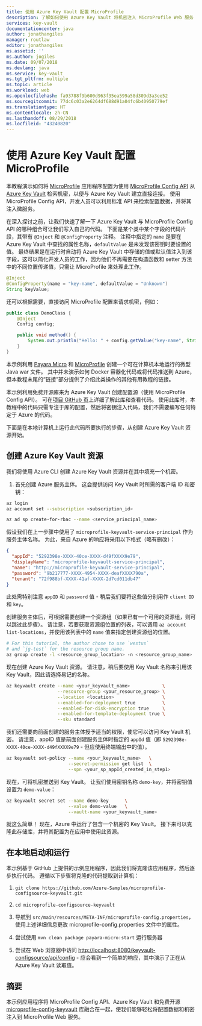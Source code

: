 ```yaml
---
title: 使用 Azure Key Vault 配置 MicroProfile
description: 了解如何使用 Azure Key Vault 将机密注入 MicroProfile Web 服务
services: key-vault
documentationcenter: java
author: jonathangiles
manager: routlaw
editor: jonathangiles
ms.assetid: ''
ms.author: jogiles
ms.date: 09/07/2018
ms.devlang: java
ms.service: key-vault
ms.tgt_pltfrm: multiple
ms.topic: article
ms.workload: web
ms.openlocfilehash: fa93788f9b600d963f35ea599a58d309d3a3ee52
ms.sourcegitcommit: 77dc6c03a2e6264df688d91a04fc6b40950779ef
ms.translationtype: HT
ms.contentlocale: zh-CN
ms.lasthandoff: 08/29/2018
ms.locfileid: "43240820"
---
```

# <a name="configure-microprofile-with-azure-key-vault"></a>使用 Azure Key Vault 配置 MicroProfile

本教程演示如何将 [MicroProfile](http://microprofile.io) 应用程序配置为使用 [MicroProfile Config API](https://microprofile.io/project/eclipse/microprofile-config) 从 [Azure Key Vault](https://azure.microsoft.com/services/key-vault/) 检索机密，以便与 Azure Key Vault 建立直接连接。 使用 MicroProfile Config API，开发人员可以利用标准 API 来检索配置数据，并将其注入微服务。

在深入探讨之前，让我们快速了解一下 Azure Key Vault 与 MicroProfile Config API 的哪种组合可让我们写入自己的代码。 下面是某个类中某个字段的代码片段，其带有 `@Inject` 和 `@ConfigProperty` 注释。 注释中指定的 `name` 是要在 Azure Key Vault 中查找的属性名称，`defaultValue` 是未发现该密钥时要设置的值。 最终结果是在运行时自动将 Azure Key Vault 中存储的值或默认值注入到该字段，这可以简化开发人员的工作，因为他们不再需要在构造函数和 setter 方法中的不同位置传递值，只需让 MicroProfile 来处理此工作。

```java
@Inject
@ConfigProperty(name = "key-name", defaultValue = "Unknown")
String keyValue;
```

还可以根据需要，直接访问 MicroProfile 配置来请求机密，例如：

```java
public class DemoClass {
    @Inject
    Config config;

    public void method() {
        System.out.println("Hello: " + config.getValue("key-name", String.class));
    }
}
```

本示例利用 [Payara Micro](https://www.payara.fish/payara_micro) 和 [MicroProfile](https://microprofile.io/) 创建一个可在计算机本地运行的微型 Java war 文件。 其中并未演示如何 Docker 容器化代码或将代码推送到 Azure，但本教程末尾的“链接”部分提供了介绍此类操作的其他有用教程的链接。

本示例利用免费开源库来为 Azure Key Vault 创建配置源（使用 MicroProfile Config API）。 可在[项目 GitHub 页](https://github.com/Azure/azure-microprofile/tree/master/microprofile-config-keyvault)上详细了解此库和查看代码。 使用此库时，本教程中的代码只需专注于库的配置，然后将密钥注入代码，我们不需要编写任何特定于 Azure 的代码。

下面是在本地计算机上运行此代码所要执行的步骤，从创建 Azure Key Vault 资源开始。

## <a name="creating-an-azure-key-vault-resource"></a>创建 Azure Key Vault 资源

我们将使用 Azure CLI 创建 Azure Key Vault 资源并在其中填充一个机密。

1. 首先创建 Azure 服务主体。 这会提供访问 Key Vault 时所需的客户端 ID 和密钥：

```bash
az login
az account set --subscription <subscription_id>

az ad sp create-for-rbac --name <service_principal_name>
```

假设我们在上一步骤中使用了 `microprofile-keyvault-service-principal` 作为服务主体名称。 为此，来自 Azure 的响应将采用以下格式（略有删改）：

```json
{
  "appId": "5292398e-XXXX-40ce-XXXX-d49fXXXX9e79",
  "displayName": "microprofile-keyvault-service-principal",
  "name": "http://microprofile-keyvault-service-principal",
  "password": "9b217777-XXXX-4954-XXXX-deafXXXX790a",
  "tenant": "72f988bf-XXXX-41af-XXXX-2d7cd011db47"
}
```

此处需特别注意 `appID` 和 `password` 值 - 稍后我们要将这些值分别用作 `client ID` 和 `key`。

创建服务主体后，可根据需要创建一个资源组（如果已有一个可用的资源组，则可以跳过此步骤）。 请注意，若要获取资源组位置的列表，可以调用 `az account list-locations`，并使用该列表中的 `name` 值来指定创建资源组的位置。

```bash
# For this tutorial, the author chose to use `westus`
# and `jg-test` for the resource group name.
az group create -l <resource_group_location> -n <resource_group_name>
```

现在创建 Azure Key Vault 资源。 请注意，稍后要使用 Key Vault 名称来引用该 Key Vault，因此请选择易记的名称。

```bash
az keyvault create --name <your_keyvault_name>            \
                   --resource-group <your_resource_group> \
                   --location <location>                  \
                   --enabled-for-deployment true          \
                   --enabled-for-disk-encryption true     \
                   --enabled-for-template-deployment true \
                   --sku standard
```

我们还需要向前面创建的服务主体授予适当的权限，使它可以访问 Key Vault 机密。 请注意，appID 值是前面创建服务主体时指定的 `appId` 值（即 `5292398e-XXXX-40ce-XXXX-d49fXXXX9e79` - 但应使用终端输出中的值）。

```bash
az keyvault set-policy --name <your_keyvault_name>   \
                       --secret-permission get list  \
                       --spn <your_sp_appId_created_in_step1>
```

现在，可将机密推送到 Key Vault。 让我们使用密钥名称 `demo-key`，并将密钥值设置为 `demo-value`：

```bash
az keyvault secret set --name demo-key      \
                       --value demo-value   \
                       --vault-name <your_keyvault_name>  
```

就这么简单！ 现在，Azure 中运行了包含一个机密的 Key Vault。 接下来可以克隆此存储库，并将其配置为在应用中使用此资源。

## <a name="getting-up-and-running-locally"></a>在本地启动和运行

本示例基于 GitHub 上提供的示例应用程序，因此我们将克隆该应用程序，然后逐步执行代码。 遵循以下步骤将克隆的代码提取到计算机：

1. `git clone https://github.com/Azure-Samples/microprofile-configsource-keyvault.git`

1. `cd microprofile-configsource-keyvault`

1. 导航到 `src/main/resources/META-INF/microprofile-config.properties`，使用上述详细信息更改 microprofile-config.properties 文件中的属性。

1. 尝试使用 `mvn clean package payara-micro:start` 运行服务器

1. 尝试在 Web 浏览器中访问 [http://localhost:8080/keyvault-configsource/api/config](http://localhost:8080/keyvault-configsource/api/config) - 应会看到一个简单的响应，其中演示了正在从 Azure Key Vault 读取值。

## <a name="summary"></a>摘要

本示例应用程序将 MicroProfile Config API、Azure Key Vault 和免费开源 [microprofile-config-keyvault](https://github.com/Azure/azure-microprofile/tree/master/microprofile-config-keyvault) 库融合在一起，使我们能够轻松将配置数据和机密注入到 MicroProfile Web 服务。
